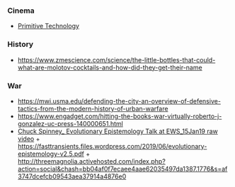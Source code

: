 ### Cinema

- [Primitive Technology](https://www.youtube.com/channel/UCAL3JXZSzSm8AlZyD3nQdBA/playlists)

### History

- https://www.zmescience.com/science/the-little-bottles-that-could-what-are-molotov-cocktails-and-how-did-they-get-their-name

### War

- https://mwi.usma.edu/defending-the-city-an-overview-of-defensive-tactics-from-the-modern-history-of-urban-warfare
- https://www.engadget.com/hitting-the-books-war-virtually-roberto-j-gonzalez-uc-press-140000651.html
- [Chuck Spinney_ Evolutionary Epistemology Talk at EWS_15Jan19 raw video](https://youtu.be/GCkEFqIKeao) + https://fasttransients.files.wordpress.com/2019/06/evolutionary-epistemology-v2.5.pdf + http://threemagnolia.activehosted.com/index.php?action=social&chash=bb04af0f7ecaee4aae62035497da1387.1776&s=af3747dcefcb09543aea37914a4876e0